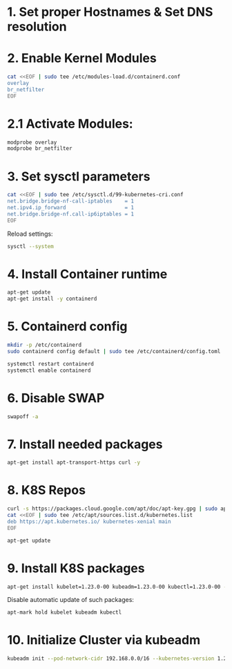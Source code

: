 # 1. Set proper Hostnames & Set DNS resolution

# 2. Enable Kernel Modules
```bash
cat <<EOF | sudo tee /etc/modules-load.d/containerd.conf
overlay
br_netfilter
EOF
```

# 2.1 Activate Modules:
```bash
modprobe overlay
modprobe br_netfilter
```

# 3. Set sysctl parameters
```bash
cat <<EOF | sudo tee /etc/sysctl.d/99-kubernetes-cri.conf
net.bridge.bridge-nf-call-iptables    = 1
net.ipv4.ip_forward                   = 1
net.bridge.bridge-nf.call-ip6iptables = 1
EOF
```

Reload settings:
```bash
sysctl --system
```

# 4. Install Container runtime
```bash
apt-get update 
apt-get install -y containerd   
```

# 5. Containerd config
```bash
mkdir -p /etc/containerd
sudo containerd config default | sudo tee /etc/containerd/config.toml

systemctl restart containerd
systemctl enable containerd
```

# 6. Disable SWAP
```bash
swapoff -a
```

# 7. Install needed packages
```bash
apt-get install apt-transport-https curl -y
```

# 8. K8S Repos
```bash
curl -s https://packages.cloud.google.com/apt/doc/apt-key.gpg | sudo apt-key add -
cat <<EOF | sudo tee /etc/apt/sources.list.d/kubernetes.list
deb https://apt.kubernetes.io/ kubernetes-xenial main
EOF
```
```bash
apt-get update
```

# 9. Install K8S packages
```bash
apt-get install kubelet=1.23.0-00 kubeadm=1.23.0-00 kubectl=1.23.0-00 -y
```

Disable automatic update of such packages:
```bash
apt-mark hold kubelet kubeadm kubectl
```

# 10. Initialize Cluster via kubeadm
```bash
kubeadm init --pod-network-cidr 192.168.0.0/16 --kubernetes-version 1.23.0
```
